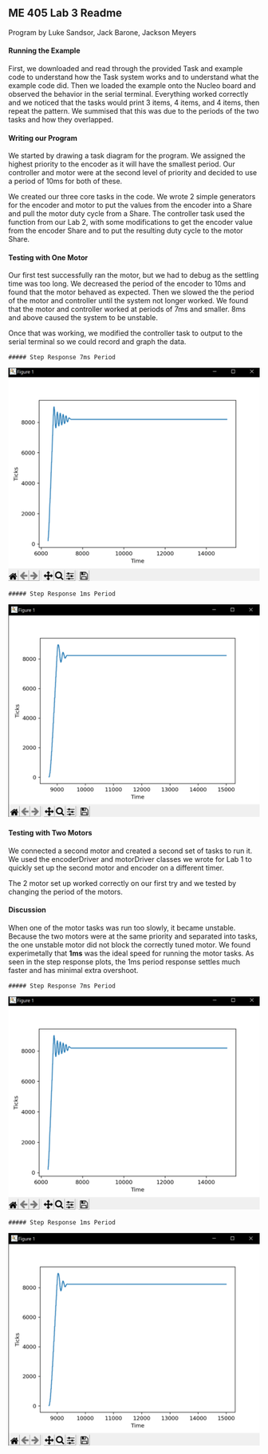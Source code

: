 ## ME 405 Lab 3 Readme

Program by Luke Sandsor, Jack Barone, Jackson Meyers

#### Running the Example

First, we downloaded and read through the provided Task and example code to understand how the Task system works and to understand what the example code did.
Then we loaded the example onto the Nucleo board and observed the behavior in the serial terminal. 
Everything worked correctly and we noticed that the tasks would print 3 items, 4 items, and 4 items, then repeat the pattern.
We summised that this was due to the periods of the two tasks and how they overlapped.

#### Writing our Program

We started by drawing a task diagram for the program. We assigned the highest priority to the encoder as it will have the smallest period.
Our controller and motor were at the second level of priority and decided to use a period of 10ms for both of these.

We created our three core tasks in the code. 
We wrote 2 simple generators for the encoder and motor to put the values from the encoder into a Share and pull the motor duty cycle from a Share.
The controller task used the function from our Lab 2, with some modifications to get the encoder value from the encoder Share and to put the resulting duty cycle to the motor Share.

#### Testing with One Motor

Our first test successfully ran the motor, but we had to debug as the settling time was too long. 
We decreased the period of the encoder to 10ms and found that the motor behaved as expected. 
Then we slowed the the period of the motor and controller until the system not longer worked. 
We found that the motor and controller worked at periods of 7ms and smaller. 8ms and above caused the system to be unstable.

Once that was working, we modified the controller task to output to the serial terminal so we could record and graph the data.

	##### Step Response 7ms Period
![Graph go here](./Lab3Graph1Prototype.png)

	##### Step Response 1ms Period
![Graph go here 2](./Lab3Graph2Prototype.png)

#### Testing with Two Motors

We connected a second motor and created a second set of tasks to run it. 
We used the encoderDriver and motorDriver classes we wrote for Lab 1 to quickly set up the second motor and encoder on a different timer.

The 2 motor set up worked correctly on our first try and we tested by changing the period of the motors.

#### Discussion

When one of the motor tasks was run too slowly, it became unstable. 
Because the two motors were at the same priority and separated into tasks, the one unstable motor did not block the correctly tuned motor. 
We found experimetally that **1ms** was the ideal speed for running the motor tasks. As seen in the step response plots, the 1ms period response settles much faster and has minimal extra overshoot.

	##### Step Response 7ms Period
![Graph go here](./Lab3Graph1Prototype.png)

	##### Step Response 1ms Period
![Graph go here 2](./Lab3Graph2Prototype.png)
